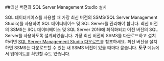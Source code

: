 ##최신 버전의 SQL Server Management Studio 설치

  SQL 데이터베이스를 사용할 때 가장 최신 버전의 SSMS(SQL Server Management Studio)를 사용하여 SQL 데이터베이스 및 SQL Server를 관리해야 합니다. 최신 버전의 SSMS는 SQL 데이터베이스 및 SQL Server 2016에 최적화되고 이전 버전의 SQL Server를 사용하도록 설계되었습니다. 가장 최신 버전의 SSMS를 다운로드하고 설치하려면 [SQL Server Management Studio 다운로드](https://msdn.microsoft.com/library/mt238290.aspx)를 참조하세요. 최신 버전을 설치하면 SSMS는 다운로드할 수 있는 새 SSMS 버전이 있을 때마다 묻습니다. **도구** 메뉴에서 업데이트를 확인할 수도 있습니다.

<!---HONumber=AcomDC_0420_2016-->